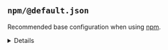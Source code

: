 ## `npm/@default.json`

Recommended base configuration when using [npm](https://www.npmjs.com/).

<details>
  <summary>Details</summary>

### npm/npmignore

_Updating `.npmignore` using `merge-top`._

_Requires `npm`._

- Inject comment into .npmignore explaining when to use it.

</details>

